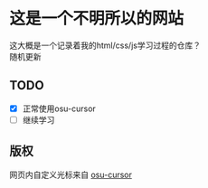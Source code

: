 # 这是一个不明所以的网站
这大概是一个记录着我的html/css/js学习过程的仓库？  
随机更新

## TODO
- [x] 正常使用osu-cursor
- [ ] 继续学习

## 版权
网页内自定义光标来自 [osu-cursor](https://github.com/solstice23/osu-cursor)